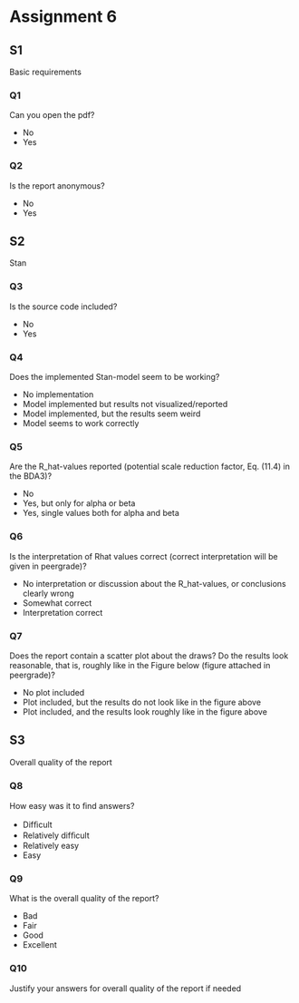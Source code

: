 # Assignment 6

## S1

Basic requirements

### Q1 

Can you open the pdf?

- No
- Yes

### Q2 

Is the report anonymous?

- No
- Yes

## S2

Stan

### Q3 

Is the source code included?

- No
- Yes

### Q4 

Does the implemented Stan-model seem to be working?

- No implementation
- Model implemented but results not visualized/reported
- Model implemented, but the results seem weird
- Model seems to work correctly

### Q5 

Are the R_hat-values reported (potential scale reduction factor, Eq. (11.4) in the BDA3)?

- No
- Yes, but only for alpha or beta
- Yes, single values both for alpha and beta

### Q6 

Is the interpretation of Rhat values correct (correct interpretation will be given in peergrade)?

- No interpretation or discussion about the R_hat-values, or conclusions clearly wrong
- Somewhat correct
- Interpretation correct

### Q7

Does the report contain a scatter plot about the draws? Do the results look reasonable, that is, roughly like in the Figure below (figure attached in peergrade)?

- No plot included
- Plot included, but the results do not look like in the figure above
- Plot included, and the results look roughly like in the figure above


## S3

Overall quality of the report

### Q8 

How easy was it to ﬁnd answers?

- Difﬁcult
- Relatively difﬁcult
- Relatively easy
- Easy

### Q9 

What is the overall quality of the report?

- Bad
- Fair
- Good
- Excellent

### Q10 

Justify your answers for overall quality of the report if needed


